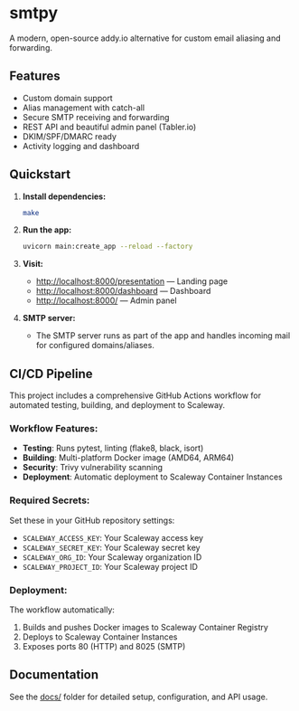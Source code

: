 # smtpy

A modern, open-source addy.io alternative for custom email aliasing and forwarding.

## Features
- Custom domain support
- Alias management with catch-all
- Secure SMTP receiving and forwarding
- REST API and beautiful admin panel (Tabler.io)
- DKIM/SPF/DMARC ready
- Activity logging and dashboard

## Quickstart

1. **Install dependencies:**
   ```bash
   make
   ```
2. **Run the app:**
   ```bash
   uvicorn main:create_app --reload --factory
   ```
3. **Visit:**
   - [http://localhost:8000/presentation](http://localhost:8000/presentation) — Landing page
   - [http://localhost:8000/dashboard](http://localhost:8000/dashboard) — Dashboard
   - [http://localhost:8000/](http://localhost:8000/) — Admin panel

4. **SMTP server:**
   - The SMTP server runs as part of the app and handles incoming mail for configured domains/aliases.

## CI/CD Pipeline

This project includes a comprehensive GitHub Actions workflow for automated testing, building, and deployment to Scaleway.

### Workflow Features:
- **Testing**: Runs pytest, linting (flake8, black, isort)
- **Building**: Multi-platform Docker image (AMD64, ARM64)
- **Security**: Trivy vulnerability scanning
- **Deployment**: Automatic deployment to Scaleway Container Instances

### Required Secrets:
Set these in your GitHub repository settings:
- `SCALEWAY_ACCESS_KEY`: Your Scaleway access key
- `SCALEWAY_SECRET_KEY`: Your Scaleway secret key
- `SCALEWAY_ORG_ID`: Your Scaleway organization ID
- `SCALEWAY_PROJECT_ID`: Your Scaleway project ID

### Deployment:
The workflow automatically:
1. Builds and pushes Docker images to Scaleway Container Registry
2. Deploys to Scaleway Container Instances
3. Exposes ports 80 (HTTP) and 8025 (SMTP)

## Documentation
See the [docs/](docs/) folder for detailed setup, configuration, and API usage. 
